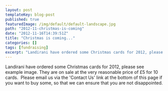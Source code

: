 ```yaml
---
layout: post
templateKey: blog-post
published: true
featuredImage: /img/default/default-landscape.jpg
path: "2012-11-christmas-is-coming"
date: "2012-11-16T14:39:51Z"
title: "Christmas is coming..."
categories: []
tags: [fundraising]
excerpt: "Landirani have ordered some Christmas cards for 2012, please see example image. They are on sale at..."
---
```


Landirani have ordered some Christmas cards for 2012, please see example image. They are on sale at the very reasonable price of £5 for 10 cards.  Please email us via the 'Contact Us' link at the bottom of this page if you want to buy some, so that we can ensure that you are not disappointed.
